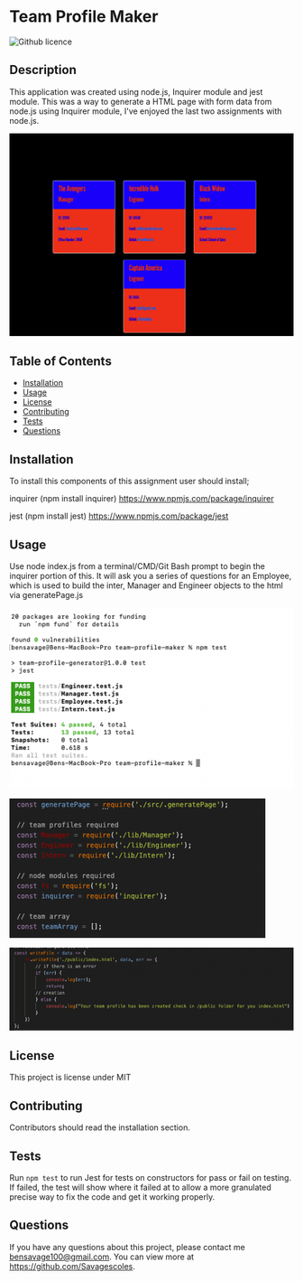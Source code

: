 # Team Profile Maker
![Github licence](http://img.shields.io/badge/license-MIT-blue.svg)

## Description 
This application was created using node.js, Inquirer module and jest module. This was a way to generate a HTML page with form data from node.js using Inquirer module, I've enjoyed the last two assignments with node.js.  

![FinalPage](/assets/TeamPage.png)
 
## Table of Contents
* [Installation](#installation)
* [Usage](#usage)
* [License](#license)
* [Contributing](#contributing)
* [Tests](#tests)
* [Questions](#questions)

## Installation 
To install this components of this assignment user should install;

inquirer (npm install inquirer) https://www.npmjs.com/package/inquirer

jest (npm install jest) https://www.npmjs.com/package/jest


## Usage 
Use node index.js from a terminal/CMD/Git Bash prompt to begin the inquirer portion of this. It will ask you a series of questions for an Employee, which is used to build the inter, Manager and Engineer objects to the html via generatePage.js 

      
![Testingfun](/assets/npmTest.png)

![requiredModules](/assets/requirePhoto.png)

![writefile](/assets/WriteFile.png)


## License 
This project is license under MIT

## Contributing 
Contributors should read the installation section. 

## Tests
Run `npm test` to run Jest for tests on constructors for pass or fail on testing. If failed, the test will show where it failed at to allow a more granulated precise way to fix the code and get it working properly. 

## Questions
If you have any questions about this project, please contact me bensavage100@gmail.com. You can view more at https://github.com/Savagescoles.